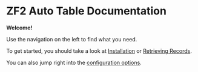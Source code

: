 # ZF2 Auto Table Documentation

**Welcome!**

Use the navigation on the left to find what you need.

To get started, you should take a look at [Installation](/install/) or [Retrieving Records](/retrieving/).

You can also jump right into the [configuration options](/config/).


